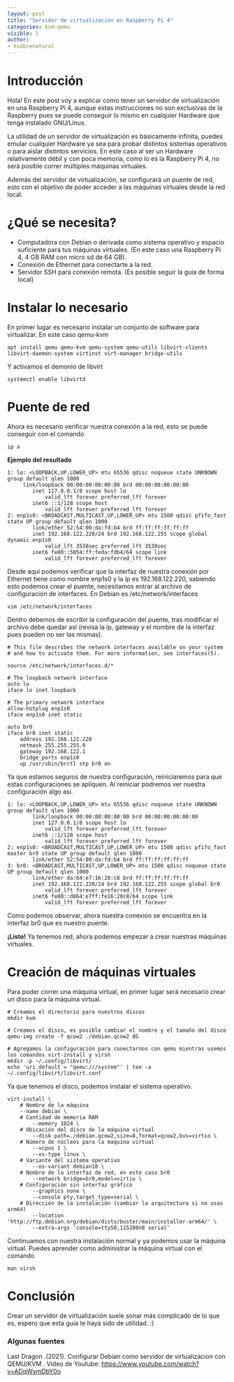 ```yaml
---
layout: post
title: "Servidor de virtualización en Raspberry Pi 4"
categories: kvm-qemu
visible: 1
author:
- ksobrenatural
---
```


# Introducción

Hola! En este post voy a explicar como tener un servidor de virtualización en una Raspberry Pi 4, aunque estas instrucciones no son exclusivas de la Raspberry pues se puede conseguir lo mismo en cualquier Hardware que tenga instalado GNU/Linux.

La utilidad de un servidor de virtualización es básicamente infinita, puedes emular cualquier Hardware ya sea para probar distintos sistemas operativos o para aislar distintos servicios. En este caso al ser un Hardware relativamente débil y con poca memoria, como lo es la Raspberry Pi 4, no será posible correr múltiples máquinas virtuales.

Además del servidor de virtualización, se configurará un puente de red, esto con el objetivo de poder acceder a las máquinas virtuales desde la red local.

# ¿Qué se necesita?

- Computadora con Debian o derivada como sistema operativo y espacio suficiente para tus máquinas virtuales. (En este caso una Raspberry Pi 4, 4 GB RAM con micro sd de 64 GB).
- Conexión de Ethernet para conectarte a la red. 
- Servidor SSH para conexión remota. (Es posible seguir la guía de forma local)

# Instalar lo necesario

En primer lugar es necesario instalar un conjunto de software para virtualizar. En este caso qemu-kvm

	apt install qemu qemu-kvm qemu-system qemu-utils libvirt-clients libvirt-daemon-system virtinst virt-manager bridge-utils

Y activamos el demonio de libvirt

	systemctl enable libvirtd

# Puente de red

Ahora es necesario verificar nuestra conexión a la red, esto se puede conseguir con el comando

	ip a

**Ejemplo del resultado** 

	1: lo: <LOOPBACK,UP,LOWER_UP> mtu 65536 qdisc noqueue state UNKNOWN group default qlen 1000
   		 link/loopback 00:00:00:00:00:00 brd 00:00:00:00:00:00
    		inet 127.0.0.1/8 scope host lo
       			valid_lft forever preferred_lft forever
    		inet6 ::1/128 scope host 
       			valid_lft forever preferred_lft forever
	2: enp1s0: <BROADCAST,MULTICAST,UP,LOWER_UP> mtu 1500 qdisc pfifo_fast state UP group default qlen 1000
    		link/ether 52:54:00:da:fd:b4 brd ff:ff:ff:ff:ff:ff
    		inet 192.168.122.220/24 brd 192.168.122.255 scope global dynamic enp1s0
       			valid_lft 3538sec preferred_lft 3538sec
    		inet6 fe80::5054:ff:feda:fdb4/64 scope link 
       			valid_lft forever preferred_lft forever
    		
Desde aquí podemos verificar que la interfaz de nuestra conexión por Ethernet tiene como nombre enp1s0 y la ip es 192.168.122.220, sabiendo esto podemos crear el puente, necesitamos entrar al archivo de configuración de interfaces. En Debian es /etc/network/interfaces

	vim /etc/network/interfaces

Dentro debemos de escribir la configuración del puente, tras modificar el archivo debe quedar así (revisa la ip, gateway y el nombre de la interfaz pues pueden no ser las mismas).

	# This file describes the network interfaces available on your system
	# and how to activate them. For more information, see interfaces(5).

	source /etc/network/interfaces.d/*

	# The loopback network interface
	auto lo
	iface lo inet loopback

	# The primary network interface
	allow-hotplug enp1s0
	iface enp1s0 inet static

	auto br0
	iface br0 inet static
		address 192.168.122.220
		netmask 255.255.255.0
		gateway 192.168.122.1
		bridge_ports enp1s0
		up /usr/sbin/brctl stp br0 on

Ya que estamos seguros de nuestra configuración, reiniciaremos para que estas configuraciones se apliquen. Al reiniciar podremos ver nuestra configuración algo así.

	1: lo: <LOOPBACK,UP,LOWER_UP> mtu 65536 qdisc noqueue state UNKNOWN group default qlen 1000
    		link/loopback 00:00:00:00:00:00 brd 00:00:00:00:00:00
    		inet 127.0.0.1/8 scope host lo
       			valid_lft forever preferred_lft forever
    		inet6 ::1/128 scope host 
       			valid_lft forever preferred_lft forever
	2: enp1s0: <BROADCAST,MULTICAST,UP,LOWER_UP> mtu 1500 qdisc pfifo_fast master br0 state UP group default qlen 1000
    		link/ether 52:54:00:da:fd:b4 brd ff:ff:ff:ff:ff:ff
	3: br0: <BROADCAST,MULTICAST,UP,LOWER_UP> mtu 1500 qdisc noqueue state UP group default qlen 1000
    		link/ether da:64:e7:16:20:c8 brd ff:ff:ff:ff:ff:ff
    		inet 192.168.122.220/24 brd 192.168.122.255 scope global br0
       			valid_lft forever preferred_lft forever
    		inet6 fe80::d864:e7ff:fe16:20c8/64 scope link 
       			valid_lft forever preferred_lft forever

Como podemos observar, ahora nuestra conexión se encuentra en la interfaz br0 que es nuestro puente.

**¡Listo!** Ya tenemos red, ahora podemos empezar a crear nuestras máquinas virtuales.

# Creación de máquinas virtuales

Para poder correr una máquina virtual, en primer lugar será necesario crear un disco para la máquina virtual. 

	# Creamos el directorio para nuestros discos
	mkdir kvm

	# Creamos el disco, es posible cambiar el nombre y el tamaño del disco
	qemu-img create -f qcow2 ./debian.qcow2 8G

	# Agregamos la configuración para conectarnos con qemu mientras usemos los comandos virt-install y virsh
	mkdir -p ~/.config/libvirt/
	echo 'uri_default = "qemu:///system"' | tee -a ~/.config/libvirt/libvirt.conf

Ya que tenemos el disco, podemos instalar el sistema operativo.

	virt-install \
		# Nombre de la máquina
   		--name debian \
		# Cantidad de memoria RAM
    		--memory 1024 \ 
		# Ubicación del disco de la máquina virtual
    		--disk path=./debian.qcow2,size=8,format=qcow2,bus=virtio \
		# Número de núcleos para la maquina virtual
    		--vcpus 1 \
    		--os-type linux \
		# Variante del sistema operativo
    		--os-variant debian10 \
		# Nombre de la interfaz de red, en este caso br0
    		--network bridge=br0,model=virtio \
		# Configuración sin interfaz gráfico
    		--graphics none \
    		--console pty,target_type=serial \
		# Dirección de la instalación (cambiar la arquitectura si no usas arm64)
    		--location 'http://ftp.debian.org/debian/dists/buster/main/installer-arm64/' \
    		--extra-args 'console=ttyS0,115200n8 serial'

Continuamos con nuestra instalación normal y ya podemos usar la máquina virtual. Puedes aprender como administrar la máquina virtual con el comando

	man virsh

# Conclusión

Crear un servidor de virtualización suele sonar más complicado de lo que es, espero que esta guía te haya sido de utilidad. :)

### Algunas fuentes

Last Dragon .(2021). Configurar Debian como servidor de virtualizacion con QEMU/KVM . Video de Youtube: https://www.youtube.com/watch?v=ADqWvmDbY0o

